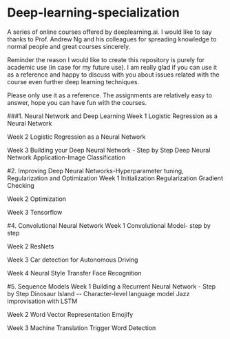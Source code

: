 # Deep-learning-specialization

A series of online courses offered by deeplearning.ai. I would like to say thanks to Prof. Andrew Ng and his colleagues for spreading knowledge to normal people and great courses sincerely.

Reminder
the reason I would like to create this repository is purely for academic use (in case for my future use). I am really glad if you can use it as a reference and happy to discuss with you about issues related with the course even further deep learning techniques.

Please only use it as a reference. The  assignments are relatively easy to answer, hope you can have fun with the courses.

###1. Neural Network and Deep Learning
Week 1
Logistic Regression as a Neural Network

Week 2
Logistic Regression as a Neural Network

Week 3
Building your Deep Neural Network - Step by Step
Deep Neural Network Application-Image Classification

#2. Improving Deep Neural Networks-Hyperparameter tuning, Regularization and Optimization
Week 1
Initialization
Regularization
Gradient Checking

Week 2
Optimization

Week 3
Tensorflow

#4. Convolutional Neural Network
Week 1
Convolutional Model- step by step

Week 2
ResNets

Week 3
Car detection for Autonomous Driving

Week 4
Neural Style Transfer
Face Recognition


#5. Sequence Models
Week 1
Building a Recurrent Neural Network - Step by Step
Dinosaur Island -- Character-level language model
Jazz improvisation with LSTM

Week 2
Word Vector Representation
Emojify

Week 3
Machine Translation
Trigger Word Detection
